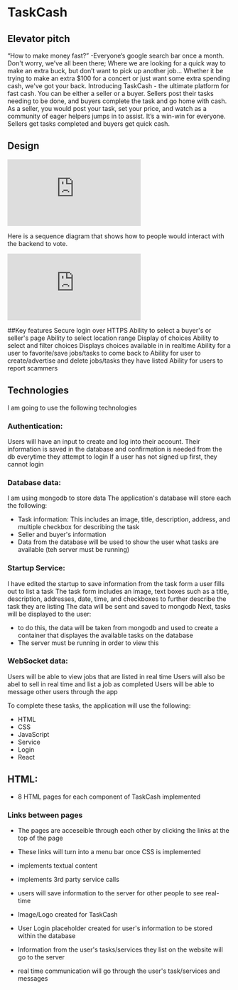 # TaskCash

## Elevator pitch
“How to make money fast?” -Everyone’s google search bar once a month. 
Don't worry, we’ve all been there; Where we are looking for a quick way to make an extra buck, but don’t want to pick up another job… Whether it be trying to make an extra $100 for a concert or just want some extra spending cash, we've got your back. Introducing TaskCash - the ultimate platform for fast cash. You can be either a seller or a buyer. Sellers post their tasks needing to be done, and buyers complete the task and go home with cash. As a seller, you would post your task, set your price, and watch as a community of eager helpers jumps in to assist. It’s a win-win for everyone. Sellers get tasks completed and buyers get quick cash. 



## Design
![CS260 WEB.pdf](https://github.com/anyssakayla/startup-example/files/13405992/CS260.WEB.pdf)

Here is a sequence diagram that shows how to people would interact with the backend to vote.

![sequenceD.pdf](https://github.com/anyssakayla/startup-example/files/13405996/sequenceD.pdf)

##Key features
Secure login over HTTPS
Ability to select a buyer's or seller's page
Ability to select location range
Display of choices
Ability to select and filter choices
Displays choices available in in realtime
Ability for a user to favorite/save jobs/tasks to come back to
Ability for user to create/advertise and delete jobs/tasks they have listed
Ability for users to report scammers

## Technologies
I am going to use the following technologies

### Authentication: 
Users will have an input to create and log into their account. 
Their information is saved in the database and confirmation is needed from the db everytime they attempt to login
If a user has not signed up first, they cannot login


### Database data: 
I am using mongodb to store data
The application's database will store each the following:
- Task information: This includes an image, title, description, address, and multiple checkbox for describing the task
- Seller and buyer's information
- Data from the database will be used to show the user what tasks are available (teh server must be running)

### Startup Service: 
I have edited the startup to save information from the task form a user fills out to list a task
The task form includes an image, text boxes such as a title, description, addresses, date, time, and checkboxes to further describe the task they are listing
The data will be sent and saved to mongodb
Next, tasks will be displayed to the user:
- to do this, the data will be taken from mongodb and used to create a container that displayes the available tasks on the database
- The server must be running in order to view this


### WebSocket data: 
Users will be able to view jobs that are listed in real time
Users will also be abel to sell in real time and list a job as completed
Users will be able to message other users through the app

To complete these tasks, the application will use the following:
- HTML
- CSS
- JavaScript
- Service
- Login
- React

## HTML:
- 8 HTML pages for each component of TaskCash implemented
### Links between pages
- The pages are acceseible through each other by clicking the links at the top of the page
- These links will turn into a menu bar once CSS is implemented

  
- implements textual content
- implements 3rd party service calls
- users will save information to the server for other people to see real-time
- Image/Logo created for TaskCash
- User Login placeholder created for user's information to be stored within the database
- Information from the user's tasks/services they list on the website will go to the server
- real time communication will go through the user's task/services and messages

